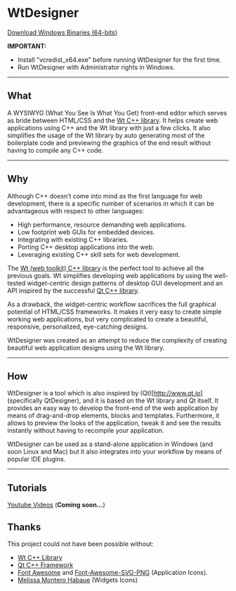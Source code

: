 # WtDesigner

[Download Windows Binaries (64-bits)](https://sourceforge.net/projects/wtdesigner/files/Windowsx64/v.1.0.0/)

**IMPORTANT:**

* Install "vcredist_x64.exe" before running WtDesigner for the first time.
* Run WtDesigner with Administrator rights in Windows.

***

## What

A WYSIWYG (What You See Is What You Get) front-end editor which serves as bride between HTML/CSS and the [Wt C++ library](http://www.webtoolkit.eu/wt). It helps create web applications using C++ and the Wt library with just a few clicks. It also simplifies the usage of the Wt library by auto generating most of the boilerplate code and previewing the graphics of the end result without having to compile any C++ code.

***

## Why

Although C++ doesn’t come into mind as the first language for web development, there is a specific number of scenarios in which it can be advantageous  with respect to other languages:


* High performance, resource demanding web applications.
* Low footprint web GUIs for embedded devices.
* Integrating with existing C++ libraries.
* Porting C++ desktop applications into the web.
* Leveraging existing C++ skill sets for web development.


The [Wt (web toolkit) C++ library](http://www.webtoolkit.eu/wt) is the perfect tool to achieve all the previous goals. Wt simplifies developing web applications by using the well-tested widget-centric design patterns of desktop GUI development and an API inspired by the successful [Qt C++ library](http://www.qt.io). 


As a drawback, the widget-centric workflow sacrifices the full graphical potential of HTML/CSS frameworks. It makes it very easy to create simple working web applications, but very complicated to create a beautiful, responsive, personalized, eye-catching designs. 


WtDesigner was created as an attempt to reduce the complexity of creating beautiful web application designs using the Wt library.

***

## How

WtDesigner is a tool which is also inspired by (Qt)[http://www.qt.io] (specifically QtDesigner), and it is based on the Wt library and Qt itself. It provides an easy way to develop the front-end of the web application by means of drag-and-drop elements, blocks and templates. Furthermore, it allows to preview the looks of the application, tweak it and see the results instantly without having to recompile your application.


WtDesigner can be used as a stand-alone application in Windows (and soon Linux and Mac) but it also integrates into your workflow by means of popular IDE plugins.

***

## Tutorials

[Youtube Videos](https://www.youtube.com/playlist?list=PLy_hF6QxSYC0nQtPUdxEeLUsM3PNnqApI) (**Coming soon...**)

## Thanks

This project could not have been possible without:

* [Wt C++ Library](http://www.webtoolkit.eu/wt)
* [Qt C++ Framework](http://www.qt.io/)
* [Font Awesome](https://fortawesome.github.io/Font-Awesome/) and [Font-Awesome-SVG-PNG](https://github.com/encharm/Font-Awesome-SVG-PNG) (Application Icons).
* [Melissa Montero Habaue](http://mmhabaue.wix.com/portfolio) (Widgets Icons)
